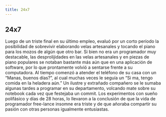 ```yaml
---
title: 24x7
---
```

## 24x7
Luego de un triste final en su último empleo, evaluó por un corto período la posibilidad de sobrevivir elaborando velas artesanales y tocando el piano para los mozos de algún que otro bar. Si bien no era un programador muy destacable, las desprolijidades en las velas artesanales y en piezas de piano populares se notaban bastante más aún que en una aplicación de software, por lo que prontamente volvió a sentarse frente a su computadora.
Al tiempo comenzó a atender el teléfono de su casa con un “Manas, buenos días?”, al cual muchas veces le seguía un “Si ma, tengo comida en la heladera aún.” Un ilustre y extrañado compañero se le sumaba algunas tardes a programar en su departamento, volcando mate sobre su notebook cada vez que festejaba un commit.
Los experimentos con sueño polifásico y días de 28 horas, lo llevaron a la conclusión de que la vida de programador free-lance insomne era triste y de que añoraba compartir su pasión con otras personas igualmente entusiastas.